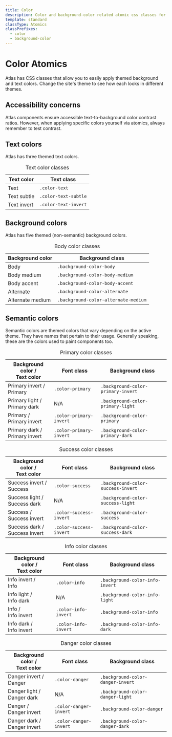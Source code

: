 ```yaml
---
title: Color
description: Color and background-color related atomic css classes for the Atlas Design System
template: standard
classType: Atomics
classPrefixes:
  - color
  - background-color
---
```


# Color Atomics

Atlas has CSS classes that allow you to easily apply themed background and text colors. Change the site's theme to see how each looks in different themes.

## Accessibility concerns

Atlas components ensure accessible text-to-background color contrast ratios. However, when applying specific colors yourself via atomics, always remember to test contrast.

## Text colors

Atlas has three themed text colors.

<table class="table">
	<caption>
		Text color classes
	</caption>
	<thead>
		<tr>
			<th>Text color</th>
			<th>Text class</th>
		</tr>
	</thead>
	<tbody>
		<tr class="color-text">
			<td>Text</td>
			<td><code>.color-text</code></td>
		</tr>
		<tr class="color-text-subtle">
			<td>Text subtle</td>
			<td><code>.color-text-subtle</code></td>
		</tr>
		<tr class="color-text-invert background-color-alternate">
			<td>Text invert</td>
			<td><code>.color-text-invert</code></td>
		</tr>
	</tbody>
</table>

## Background colors

Atlas has five themed (non-semantic) background colors.

<table class="table">
	<caption>
		Body color classes
	</caption>
	<thead>
		<tr>
			<th>Background color</th>
			<th>Background class</th>
		</tr>
	</thead>
	<tbody>
		<tr class="background-color-body">
			<td>Body</td>
			<td><code>.background-color-body</code></td>
		</tr>
		<tr class="background-color-body-medium">
			<td>Body medium</td>
			<td><code>.background-color-body-medium</code></td>
		</tr>
		<tr class="background-color-body-accent">
			<td>Body accent</td>
			<td><code>.background-color-body-accent</code></td>
		</tr>
		<tr class="background-color-alternate color-text-invert">
			<td>Alternate</td>
			<td><code>.background-color-alternate</code></td>
		</tr>
		<tr class="background-color-alternate-medium color-text-invert">
			<td>Alternate medium </td>
			<td><code>.background-color-alternate-medium</code></td>
		</tr>
	</tbody>
</table>

## Semantic colors

Semantic colors are themed colors that vary depending on the active theme. They have names that pertain to their usage. Generally speaking, these are the colors used to paint components too.

<table class="table">
	<caption>
		Primary color classes
	</caption>
	<thead>
		<tr>
			<th>Background color /<br>Text color</th>
			<th>Font class</th>
			<th>Background class</th>
		</tr>
	</thead>
	<tbody>
		<tr class="background-color-primary-invert color-primary">
			<td>Primary invert /<br>Primary</td>
			<td><code>.color-primary</code></td>
			<td><code>.background-color-primary-invert</code></td>
		</tr>
		<tr class="background-color-primary-light" style="color: var(--theme-primary-dark)">
			<td>Primary light /<br> Primary dark</td>
			<td>N/A</td>
			<td><code>.background-color-primary-light</code></td>
		</tr>
		<tr class="background-color-primary color-primary-invert">
			<td>Primary /<br>Primary invert</td>
			<td><code>.color-primary-invert</code></td>
			<td><code>.background-color-primary</code></td>
		</tr>
		<tr class="background-color-primary-dark color-primary-invert">
			<td>Primary dark /<br>Primary invert</td>
			<td><code>.color-primary-invert</code></td>
			<td><code>.background-color-primary-dark</code></td>
		</tr>
	</tbody>
</table>

<table class="table">
	<caption>
		Success color classes
	</caption>
	<thead>
		<tr>
			<th>Background color /<br>Text color</th>
			<th>Font class</th>
			<th>Background class</th>
		</tr>
	</thead>
	<tbody>
		<tr class="background-color-success-invert color-success">
			<td>Success invert /<br>Success</td>
			<td><code>.color-success</code></td>
			<td><code>.background-color-success-invert</code></td>
		</tr>
		<tr class="background-color-success-light" style="color: var(--theme-success-dark)">
			<td>Success light /<br> Success dark</td>
			<td>N/A</td>
			<td><code>.background-color-success-light</code></td>
		</tr>
		<tr class="background-color-success color-success-invert">
			<td>Success /<br>Success invert</td>
			<td><code>.color-success-invert</code></td>
			<td><code>.background-color-success</code></td>
		</tr>
		<tr class="background-color-success-dark color-success-invert">
			<td>Success dark /<br>Success invert</td>
			<td><code>.color-success-invert</code></td>
			<td><code>.background-color-success-dark</code></td>
		</tr>
	</tbody>
</table>

<table class="table">
	<caption>
		Info color classes
	</caption>
	<thead>
		<tr>
			<th>Background color /<br>Text color</th>
			<th>Font class</th>
			<th>Background class</th>
		</tr>
	</thead>
	<tbody>
		<tr class="background-color-info-invert color-info">
			<td>Info invert /<br>Info</td>
			<td><code>.color-info</code></td>
			<td><code>.background-color-info-invert</code></td>
		</tr>
		<tr class="background-color-info-light" style="color: var(--theme-info-dark)">
			<td>Info light /<br> Info dark</td>
			<td>N/A</td>
			<td><code>.background-color-info-light</code></td>
		</tr>
		<tr class="background-color-info color-info-invert">
			<td>Info /<br>Info invert</td>
			<td><code>.color-info-invert</code></td>
			<td><code>.background-color-info</code></td>
		</tr>
		<tr class="background-color-info-dark color-info-invert">
			<td>Info dark /<br>Info invert</td>
			<td><code>.color-info-invert</code></td>
			<td><code>.background-color-info-dark</code></td>
		</tr>
	</tbody>
</table>

<table class="table">
	<caption>
		Danger color classes
	</caption>
	<thead>
		<tr>
			<th>Background color /<br>Text color</th>
			<th>Font class</th>
			<th>Background class</th>
		</tr>
	</thead>
	<tbody>
		<tr class="background-color-danger-invert color-danger">
			<td>Danger invert /<br>Danger</td>
			<td><code>.color-danger</code></td>
			<td><code>.background-color-danger-invert</code></td>
		</tr>
		<tr class="background-color-danger-light" style="color: var(--theme-danger-dark)">
			<td>Danger light /<br> Danger dark</td>
			<td>N/A</td>
			<td><code>.background-color-danger-light</code></td>
		</tr>
		<tr class="background-color-danger color-danger-invert">
			<td>Danger /<br>Danger invert</td>
			<td><code>.color-danger-invert</code></td>
			<td><code>.background-color-danger</code></td>
		</tr>
		<tr class="background-color-danger-dark color-danger-invert">
			<td>Danger dark /<br>Danger invert</td>
			<td><code>.color-danger-invert</code></td>
			<td><code>.background-color-danger-dark</code></td>
		</tr>
	</tbody>
</table>
